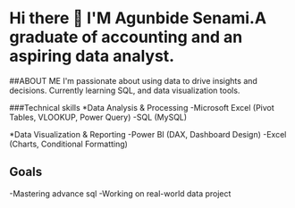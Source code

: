  # Hi there 👋 I'M Agunbide Senami.A graduate of accounting and an aspiring data analyst.

 ##ABOUT ME
 I'm passionate about using data to drive insights and decisions. Currently learning SQL, and data visualization tools.

 ###Technical skills
 *Data Analysis & Processing
 -Microsoft Excel (Pivot Tables, VLOOKUP, Power Query)
 -SQL (MySQL)

*Data Visualization & Reporting
-Power BI (DAX, Dashboard Design)
-Excel (Charts, Conditional Formatting)

## Goals
-Mastering advance sql
-Working on real-world data project




 
 

<!--
**Senami-O/Senami-O** is a ✨ _special_ ✨ repository because its `README.md` (this file) appears on your GitHub profile.

Here are some ideas to get you started:      

- 🔭 I’m currently working on ...
- 🌱 I’m currently learning ...
- 👯 I’m looking to collaborate on ...
- 🤔 I’m looking for help with ...
- 💬 Ask me about ...
- 📫 How to reach me: ...
- 😄 Pronouns: ...
- ⚡ Fun fact: ...
-->
